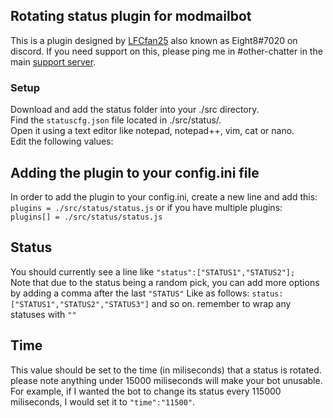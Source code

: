 ## Rotating status plugin for modmailbot ##
This is a plugin designed by [LFCfan25](https://github.com/LFCfan25) also known as Eight8#7020 on discord. If you need support on this, please ping me in #other-chatter in the main [support server](https://discord.gg/vRuhG9R).  

### Setup ###
Download and add the status folder into your ./src directory.  
Find the ```statuscfg.json``` file located in ./src/status/.  
Open it using a text editor like notepad, notepad++, vim, cat or nano.  
Edit the following values:  

## Adding the plugin to your config.ini file ##
In order to add the plugin to your config.ini, create a new line and add this:  
```plugins = ./src/status/status.js``` or if you have multiple plugins:  
```plugins[] = ./src/status/status.js```

## Status ##
You should currently see a line like ```"status":["STATUS1","STATUS2"];```  
Note that due to the status being a random pick, you can add more options by adding a comma after the last ```"STATUS"``` Like as follows: ```status:["STATUS1","STATUS2","STATUS3"]``` and so on. remember to wrap any statuses with ```""```  

## Time ##
This value should be set to the time (in miliseconds) that a status is rotated. please note anything under 15000 miliseconds will make your bot unusable.  
For example, if I wanted the bot to change its status every 115000 miliseconds, I would set it to ```"time":"11500"```.  
